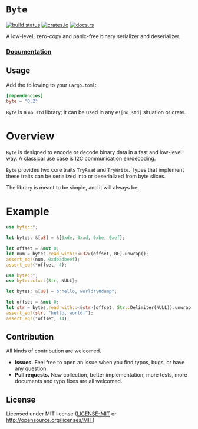 # `Byte`

[![build status](https://travis-ci.org/andylokandy/byte.svg?branch=master)](https://travis-ci.org/andylokandy/byte)
[![crates.io](https://img.shields.io/crates/v/byte.svg)](https://crates.io/crates/byte)
[![docs.rs](https://docs.rs/byte/badge.svg)](https://docs.rs/byte)

A low-level, zero-copy and panic-free binary serializer and deserializer.

### [**Documentation**](https://docs.rs/byte)

## Usage

Add the following to your `Cargo.toml`:
```toml
[dependencies]
byte = "0.2"
```

`Byte` is a `no_std` library; it can be used in any `#![no_std]` situation or crate.


# Overview

`Byte` is designed to encode or decode binary data in a fast and low-level way.
A classical use case is I2C communication en/decoding.

`Byte` provides two core traits `TryRead` and `TryWrite`.
Types that implement these traits can be serialized into or deserialized from byte slices.

The library is meant to be simple, and it will always be.


# Example

```rust
use byte::*;

let bytes: &[u8] = &[0xde, 0xad, 0xbe, 0xef];

let offset = &mut 0;
let num = bytes.read_with::<u32>(offset, BE).unwrap();
assert_eq!(num, 0xdeadbeef);
assert_eq!(*offset, 4);
```

```rust
use byte::*;
use byte::ctx::{Str, NULL};

let bytes: &[u8] = b"hello, world!\0dump";

let offset = &mut 0;
let str = bytes.read_with::<&str>(offset, Str::Delimiter(NULL)).unwrap();
assert_eq!(str, "hello, world!");
assert_eq!(*offset, 14);
```


## Contribution

All kinds of contribution are welcomed.

- **Issues.** Feel free to open an issue when you find typos, bugs, or have any question.
- **Pull requests.** New collection, better implementation, more tests, more documents and typo fixes are all welcomed.


## License

Licensed under MIT license ([LICENSE-MIT](LICENSE-MIT) or http://opensource.org/licenses/MIT)
